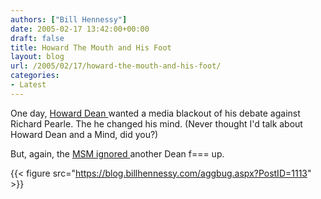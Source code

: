 ```yaml
---
authors: ["Bill Hennessy"]
date: 2005-02-17 13:42:00+00:00
draft: false
title: Howard The Mouth and His Foot
layout: blog
url: /2005/02/17/howard-the-mouth-and-his-foot/
categories:
- Latest
---
```


One day, [Howard Dean ](https://www.newsday.com/news/nationworld/wire/sns-ap-dean-media-blackout,0,6186251,print.story?coll=sns-ap-nationworld-headlines)wanted a media blackout of his debate against Richard Pearle. The he changed his mind. (Never thought I'd talk about Howard Dean and a Mind, did you?)




But, again, the [MSM ignored ](https://blog.billhennessy.com/blogs/hennessys_view/archive/2005/02/16/1108.aspx)another Dean f=== up.

{{< figure src="https://blog.billhennessy.com/aggbug.aspx?PostID=1113" >}}

